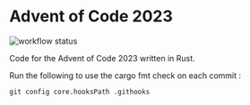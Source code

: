 # Advent of Code 2023

![workflow status](https://github.com/Gagnon06/AoC2023/actions/workflows/ci.yml/badge.svg)

Code for the Advent of Code 2023 written in Rust.

Run the following to use the cargo fmt check on each commit : 
```
git config core.hooksPath .githooks
```
